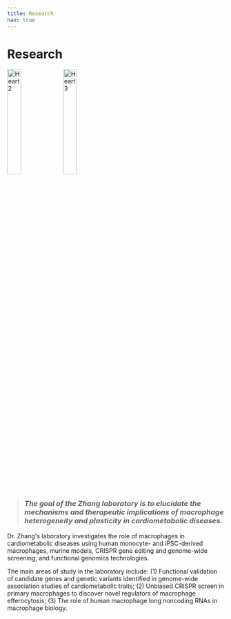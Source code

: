 ```yaml
---
title: Research
nav: true
---
```


# **Research**  
<div> 
  <img src="{{ '/images/Word_Art2.png' | absolute_url }}" alt="Heart2" style="width:25%;" >
  <img src="{{ '/images/Word_Art3.png' | absolute_url }}" alt="Heart3" style="width:25%;" >
<div> 

>### _The goal of the Zhang laboratory is to elucidate the mechanisms and therapeutic implications of macrophage heterogeneity and plasticity in cardiometabolic diseases._

Dr. Zhang's laboratory investigates the role of macrophages in cardiometabolic diseases using human monocyte- and iPSC-derived macrophages, murine models, CRISPR gene editing and genome-wide screening, and functional genomics technologies.

The main areas of study in the laboratory include: (1) Functional validation of candidate genes and genetic variants identified in genome-wide association studies of cardiometabolic traits; (2) Unbiased CRISPR screen in primary macrophages to discover novel regulators of macrophage efferocytosis; (3) The role of human macrophage long noncoding RNAs in macrophage biology.

